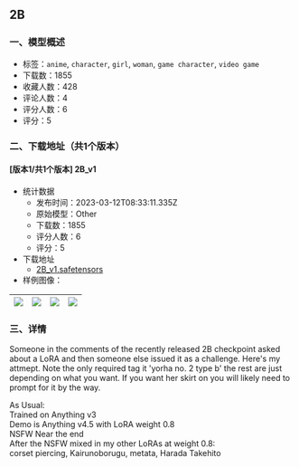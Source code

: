 ## 2B
### 一、模型概述

- 标签：`anime`, `character`, `girl`, `woman`, `game character`, `video game`
- 下载数：1855
- 收藏人数：428
- 评论人数：4
- 评分人数：6
- 评分：5

### 二、下载地址（共1个版本）

#### [版本1/共1个版本] 2B_v1

- 统计数据
  - 发布时间：2023-03-12T08:33:11.335Z
  - 原始模型：Other
  - 下载数：1855
  - 评分人数：6
  - 评分：5
- 下载地址
  - [2B_v1.safetensors](https://civitai.com/api/download/models/22008)
- 样例图像：

| <img src="https://image.civitai.com/xG1nkqKTMzGDvpLrqFT7WA/a773a114-da70-40d8-c533-6f0beefcbe00/width=450/235566.jpeg" /> | <img src="https://image.civitai.com/xG1nkqKTMzGDvpLrqFT7WA/cec6390f-7dda-452f-27ad-af4f92f66f00/width=450/235585.jpeg" /> | <img src="https://image.civitai.com/xG1nkqKTMzGDvpLrqFT7WA/25848096-dff4-481f-259a-d921f245c800/width=450/235584.jpeg" /> | <img src="https://image.civitai.com/xG1nkqKTMzGDvpLrqFT7WA/ef9d8abe-fc31-484f-f162-57449bb0ad00/width=450/235583.jpeg" /> |
| ---- | ---- | ---- | ---- |


### 三、详情
<p>Someone in the comments of the recently released 2B checkpoint asked about a LoRA and then someone else issued it as a challenge. Here's my attmept. Note the only required tag it 'yorha no. 2 type b' the rest are just depending on what you want. If you want her skirt on you will likely need to prompt for it by the way.</p><p>As Usual:<br />Trained on Anything v3<br />Demo is Anything v4.5 with LoRA weight 0.8<br />NSFW Near the end<br />After the NSFW mixed in my other LoRAs at weight 0.8:<br />corset piercing, Kairunoborugu, metata, Harada Takehito</p>